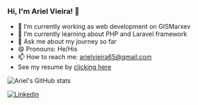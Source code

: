 ### Hi, I'm Ariel Vieira! 👋

<!--
**ArielBac/ArielBac** is a ✨ _special_ ✨ repository because its `README.md` (this file) appears on your GitHub profile.

Here are some ideas to get you started:

- 📫 How to reach me: ...
- 👯 I’m looking to collaborate on ...
- 🤔 I’m looking for help with ...
- ⚡ Fun fact: ...

links úteis: 
- Para fazer a imagem dos status do GitHub: https://github.com/anuraghazra/github-readme-stats/blob/master/docs/readme_pt-BR.md
- Para o link do Linkedin: https://shields.io/
-->

- 🔭 I’m currently working as web development on GISMarxev
- 🌱 I’m currently learning about PHP and Laravel framework
- 💬 Ask me about my journey so far
- 😄 Pronouns: He/His
- 📫 How to reach me: arielvieira65@gmail.com
- See my resume by [clicking here](https://drive.google.com/file/d/1N0H-junpXd0bP3xxOw0l2fFLVyjkmlC1/view?usp=sharing)

![Ariel's GitHub stats](https://github-readme-stats.vercel.app/api?username=ArielBac&show_icons=true&theme=algolia)

<!-- ![Top Langs](https://github-readme-stats.vercel.app/api/top-langs/?username=ArielBac&layout=compact&theme=algolia) -->

[![Linkedin](https://img.shields.io/badge/-Linkedin-060606?style=flat&labelColor=0A66C2&logo=Linkedin&color=white)](https://www.linkedin.com/in/ariel-vieira-28aa51135)

